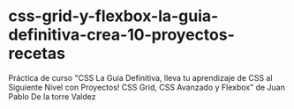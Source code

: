# css-grid-y-flexbox-la-guia-definitiva-crea-10-proyectos-recetas
Práctica de curso "CSS La Guia Definitiva, lleva tu aprendizaje de CSS al Siguiente Nivel con Proyectos! CSS Grid, CSS Avanzado y Flexbox" de Juan Pablo De la torre Valdez

